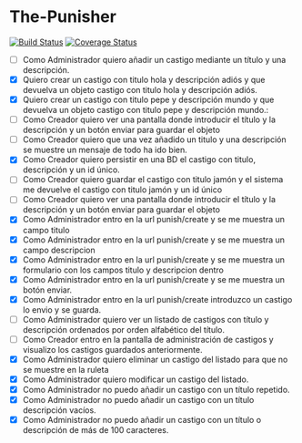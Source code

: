 The-Punisher
============
[![Build Status](https://travis-ci.org/Upplication/The-Punisher.svg?branch=Juan-branch)](https://travis-ci.org/Upplication/The-Punisher) [![Coverage Status](https://coveralls.io/repos/Upplication/The-Punisher/badge.png?branch=Juan-branch)](https://coveralls.io/r/Upplication/The-Punisher?branch=Juan-branch)

- [ ] Como Administrador quiero añadir un castigo mediante un título y una descripción.
 - [x] Quiero crear un castigo con titulo hola y descripción adiós y que devuelva un objeto castigo con titulo hola y descripción adiós.
 - [x] Quiero crear un castigo con titulo pepe y descripción mundo y que devuelva un objeto castigo con titulo pepe y descripción mundo.:
 - [ ] Como Creador quiero ver una pantalla donde introducir el título y la descripción y un botón enviar para guardar el objeto
 - [ ] Como Creador quiero que una vez añadido un titulo y una descripción se muestre un mensaje de todo ha ido bien.
 - [x] Como Creador quiero persistir en una BD el castigo con titulo, descripción y un id único.
 - [ ] Como Creador quiero guardar el castigo con titulo jamón y el sistema me devuelve el castigo con titulo jamón y un id único
 - [ ] Como Creador quiero ver una pantalla donde introducir el título y la descripción y un botón enviar para guardar el objeto
  - [x] Como Administrador entro en la url punish/create y se me muestra un campo titulo
  - [x] Como Administrador entro en la url punish/create y se me muestra un campo descripcion
  - [x] Como Administrador entro en la url punish/create y se me muestra un formulario con los campos titulo y descripcion dentro
  - [x] Como Administrador entro en la url punish/create y se me muestra un botón enviar.
  - [x] Como Administrador entro en la url punish/create introduzco un castigo lo envio y se guarda.
- [ ] Como Administrador quiero ver un listado de castigos con título y descripción ordenados por orden alfabético del título.
 - [ ] Como Creador entro en la pantalla de administración de castigos y visualizo los castigos guardados anteriormente.
- [x] Como Administrador quiero eliminar un castigo del listado para que no se muestre en la ruleta
- [x] Como Administrador quiero modificar un castigo del listado.
- [x] Como Administrador no puedo añadir un castigo con un título repetido.
- [x] Como Administrador no puedo añadir un castigo con un título descripción vacíos.
- [x] Como Administrador no puedo añadir un castigo con un título o descripción de más de 100 caracteres.